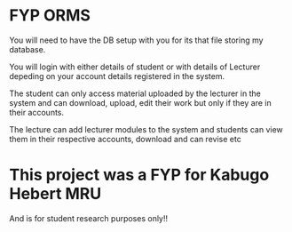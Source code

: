 # FYP ORMS

You will need to have the DB setup with you for its that file storing my database.

You will login with either details of student or with details of Lecturer depeding on your account details registered in the system.

The student can only access material uploaded by the lecturer in the system and can download, upload, edit their work but only if they are in their accounts.

The lecture can add lecturer modules to the system and students can view them in their respective accounts, download and can revise etc

# This project was a FYP for Kabugo Hebert MRU 

And is for student research purposes only!!
